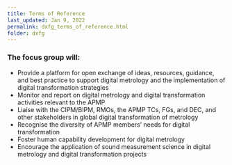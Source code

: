 ```yaml
---
title: Terms of Reference
last_updated: Jan 9, 2022
permalink: dxfg_terms_of_reference.html
folder: dxfg
---
```


### The focus group will:<br />

- Provide a platform for open exchange of ideas, resources, guidance, and best practice to support digital metrology and the implementation of digital transformation strategies 
- Monitor and report on digital metrology and digital transformation activities relevant to the APMP 
- Liaise with the CIPM/BIPM, RMOs, the APMP TCs, FGs, and DEC, and other stakeholders in global digital transformation of metrology
- Recognise the diversity of APMP members’ needs for digital transformation
- Foster human capability development for digital metrology
- Encourage the application of sound measurement science in digital metrology and digital transformation projects

